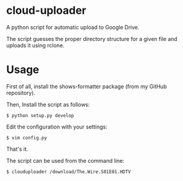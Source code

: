 cloud-uploader
===============

A python script for automatic upload to Google Drive.

The script guesses the proper directory structure for a given file and uploads it using rclone.

Usage
=====

First of all, install the shows-formatter package (from my GitHub repository).

Then, Install the script as follows:

	$ python setup.py develop

Edit the configuration with your settings:

	$ vim config.py

That's it.

The script can be used from the command line:

	$ clouduploader /download/The.Wire.S01E01.HDTV
